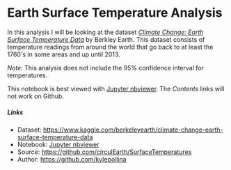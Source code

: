# Earth Surface Temperature Analysis

In this analysis I will be looking at the dataset _[Climate Change: Earth Surface Temperature Data](https://www.kaggle.com/berkeleyearth/climate-change-earth-surface-temperature-data)_ by Berkley Earth. This dataset consists of temperature readings from around the world that go back to at least the 1760's in some areas and up until 2013.

*Note*: This analysis does not include the 95% confidence interval for temperatures.

This notebook is best viewed with [Jupyter nbviewer](). The *Contents* links will not work on Github.

##### Links
- Dataset: https://www.kaggle.com/berkeleyearth/climate-change-earth-surface-temperature-data
- Notebook: [Jupyter nbviewer](https://nbviewer.jupyter.org/github/circulEarth/SurfaceTemperatures/blob/master/Earth%20Surface%20Temperature%20Analysis.ipynb)
- Source: https://github.com/circulEarth/SurfaceTemperatures
- Author: https://github.com/kylepollina
